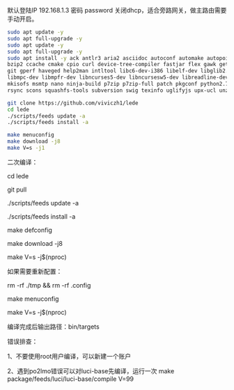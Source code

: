 默认登陆IP 192.168.1.3 密码 password 关闭dhcp，适合旁路网关，做主路由需要手动开启。
```bash
sudo apt update -y
sudo apt full-upgrade -y
sudo apt update -y
sudo apt full-upgrade -y
sudo apt install -y ack antlr3 aria2 asciidoc autoconf automake autopoint binutils bison build-essential \
bzip2 ccache cmake cpio curl device-tree-compiler fastjar flex gawk gettext gcc-multilib g++-multilib \
git gperf haveged help2man intltool libc6-dev-i386 libelf-dev libglib2.0-dev libgmp3-dev libltdl-dev \
libmpc-dev libmpfr-dev libncurses5-dev libncursesw5-dev libreadline-dev libssl-dev libtool lrzsz \
mkisofs msmtp nano ninja-build p7zip p7zip-full patch pkgconf python2.7 python3 python3-pip libpython3-dev qemu-utils \
rsync scons squashfs-tools subversion swig texinfo uglifyjs upx-ucl unzip vim wget xmlto xxd zlib1g-dev
   ```
   ```bash
   git clone https://github.com/viviczh1/lede
   cd lede
   ./scripts/feeds update -a
   ./scripts/feeds install -a
   ```
   ```bash
   make menuconfig
   make download -j8
   make V=s -j1
   ```
二次编译：

cd lede

git pull

./scripts/feeds update -a

./scripts/feeds install -a

make defconfig

make download -j8

make V=s -j$(nproc)

如果需要重新配置：

rm -rf ./tmp && rm -rf .config

make menuconfig

make V=s -j$(nproc)

编译完成后输出路径：bin/targets

错误排查：

1、不要使用root用户编译，可以新建一个账户

2、遇到po2lmo错误可以对luci-base先编译，运行一次 make package/feeds/luci/luci-base/compile V=99
